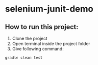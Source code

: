 # selenium-junit-demo
## How to run this project:
1. Clone the project
2. Open terminal inside the project folder
3. Give following command:
```
gradle clean test

```
